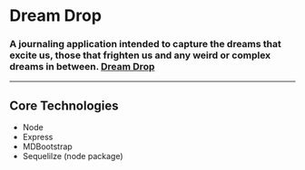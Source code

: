 # Dream Drop
### A journaling application intended to capture the dreams that excite us, those that frighten us and any weird or complex dreams in between. [Dream Drop](https://peaceful-mesa-33938.herokuapp.com/)
***
## Core Technologies
+ Node 
+ Express 
+ MDBootstrap
+ Sequelilze (node package)
